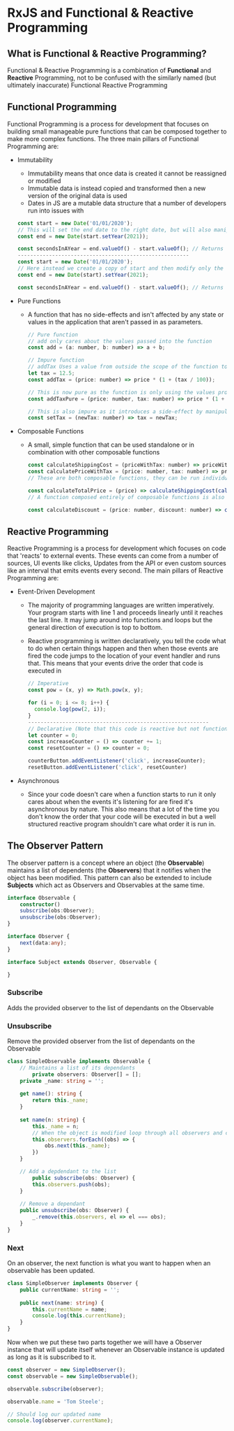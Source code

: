 # RxJS and Functional & Reactive Programming

## What is Functional & Reactive Programming?

Functional & Reactive Programming is a combination of **Functional** and **Reactive** Programming, not to be confused with the similarly named (but ultimately inaccurate) Functional Reactive Programming

## Functional Programming

Functional Programming is a process for development that focuses on building small manageable pure functions that can be composed together to make more complex functions. The three main pillars of Functional Programming are: 

* Immutability
    * Immutability means that once data is created it cannot be reassigned or modified
    * Immutable data is instead copied and transformed then a new version of the original data is used
    * Dates in JS are a mutable data structure that a number of developers run into issues with
    ```javascript
    const start = new Date('01/01/2020');
    // This will set the end date to the right date, but will also manipulate the start date as well
    const end = new Date(start.setYear(2021)); 
    
    const secondsInAYear = end.valueOf() - start.valueOf(); // Returns 0 because start === end
    -------------------------------------------------------
    const start = new Date('01/01/2020');
    // Here instead we create a copy of start and then modify only the end date
    const end = new Date(start).setYear(2021); 
    
    const secondsInAYear = end.valueOf() - start.valueOf(); // Returns the intended value
    ```

* Pure Functions

    * A function that has no side-effects and isn't affected by any state or values in the application that aren't passed in as parameters.

        ```javascript
        // Pure function
        // add only cares about the values passed into the function
        const add = (a: number, b: number) => a + b;
        
        // Impure function
        // addTax Uses a value from outside the scope of the function to calculate the result
        let tax = 12.5;
        const addTax = (price: number) => price * (1 + (tax / 100));
        
        // This is now pure as the function is only using the values provided to calculate the output
        const addTaxPure = (price: number, tax: number) => price * (1 + (tax / 100));
        
        // This is also impure as it introduces a side-effect by manipulating the state of the application
        const setTax = (newTax: number) => tax = newTax;
        ```

* Composable Functions

    * A small, simple function that can be used standalone or in combination with other composable functions

        ```javascript
        const calculateShippingCost = (priceWithTax: number) => priceWithTax > 100 ? 0 : priceWithTax * 0.1;
        const calculatePriceWithTax = (price: number, tax: number) => price * (1 + (tax / 100));
        // These are both composable functions, they can be run individually and as part of a chain
        
        const calculateTotalPrice = (price) => calculateShippingCost(calculatePriceWithTax(price, 12.5));
        // A function composed entirely of composable functions is also composable itself
        
        const calculateDiscount = (price: number, discount: number) => calculateTotalPrice(price) * (1 - discount);
        ```

## Reactive Programming

Reactive Programming is a process for development which focuses on code that 'reacts' to external events. These events can come from a number of sources, UI events like clicks, Updates from the API or even custom sources like an interval that emits events every second. The main pillars of Reactive Programming are:

* Event-Driven Development

    * The majority of programming languages are written imperatively. Your program starts with line 1 and proceeds linearly until it reaches the last line. It may jump around into functions and loops but the general direction of execution is top to bottom.

    * Reactive programming is written declaratively, you tell the code what to do when certain things happen and then when those events are fired the code jumps to the location of your event handler and runs that. This means that your events drive the order that code is executed in

        ```javascript
        // Imperative
        const pow = (x, y) => Math.pow(x, y);
        
        for (i = 0; i <= 8; i++) {
          console.log(pow(2, i));
        }
        ----------------------------------------------------------
        // Declarative (Note that this code is reactive but not functional as we're producing side-effects)
        let counter = 0;
        const increaseCounter = () => counter += 1;
        const resetCounter = () => counter = 0;
        
        counterButton.addEventListener('click', increaseCounter);
        resetButton.addEventListener('click', resetCounter)
        ```

* Asynchronous
    * Since your code doesn't care when a function starts to run it only cares about when the events it's listening for are fired it's asynchronous by nature. This also means that a lot of the time you don't know the order that your code will be executed in but a well structured reactive program shouldn't care what order it is run in.

## The Observer Pattern

The observer pattern is a concept where an object (the **Observable**) maintains a list of dependents (the **Observers**) that it notifies when the object has been modified. This pattern can also be extended to include **Subjects** which act as Observers and Observables at the same time.

```typescript
interface Observable {
    constructor()
    subscribe(obs:Observer);
    unsubscribe(obs:Observer);
}

interface Observer {
    next(data:any);
}

interface Subject extends Observer, Observable {

}
```

### Subscribe

Adds the provided observer to the list of dependants on the Observable

### Unsubscribe

Remove the provided observer from the list of dependants on the Observable

```typescript
class SimpleObservable implements Observable {
    // Maintains a list of its dependants
		private observers: Observer[] = [];
    private _name: string = '';
  
    get name(): string {
        return this._name;
    }
  
    set name(n: string) {
        this._name = n;
        // When the object is modified loop through all observers and call their 'next' function
        this.observers.forEach((obs) => {
            obs.next(this._name);
        })
    }

    // Add a depdendant to the list
		public subscribe(obs: Observer) {
      	this.observers.push(obs);
    }
    
    // Remove a dependant
  	public unsubscribe(obs: Observer) {
        _.remove(this.observers, el => el === obs);
    }
}
```

### Next

On an observer, the next function is what you want to happen when an observable has been updated.

```typescript
class SimpleObserver implements Observer {
    public currentName: string = '';
    
    public next(name: string) {
        this.currentName = name;
        console.log(this.currentName);
    }
}
```

Now when we put these two parts together we will have a Observer instance that will update itself whenever an Observable instance is updated as long as it is subscribed to it.

 ```typescript
const observer = new SimpleObserver();
const observable = new SimpleObservable();

observable.subscribe(observer);

observable.name = 'Tom Steele';

// Should log our updated name
console.log(observer.currentName);
 ```
